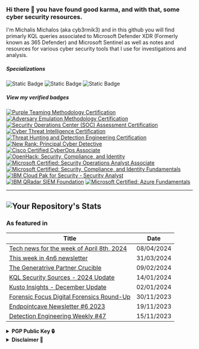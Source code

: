 ### Hi there 👋 you have found good karma, and with that, some cyber security resources.

I'm Michalis Michalos (aka cyb3rmik3) and in this github you will find primarly KQL queries associated to Microsoft Defender XDR (Formerly known as 365 Defender) and Microsoft Sentinel as well as notes and resources for various cyber security tools that I use for investigations and analysis.

##### Specializations
<div id="badges">
  <img alt="Static Badge" src="https://img.shields.io/badge/Incident%20Response-purple">
  <img alt="Static Badge" src="https://img.shields.io/badge/Digital%20Forensics-purple">
  <img alt="Static Badge" src="https://img.shields.io/badge/Cyber%20Threat%20Intelligence-purple">

##### View my verified badges
<!--START_SECTION:badges-->
[![Purple Teaming Methodology Certification](https://images.credly.com/size/110x110/images/4d16c7f4-5a31-4de6-b2c8-fd05a00bc28e/image.png)](http://www.credly.com/badges/7cbd500e-a4c1-411c-abfa-0fb42f0fdf1f "Purple Teaming Methodology Certification")
[![Adversary Emulation Methodology Certification](https://images.credly.com/size/110x110/images/a8bd4ab4-4c43-485f-93ae-eebd930e0549/image.png)](http://www.credly.com/badges/8357538f-526c-4443-9050-1033ad699bb1 "Adversary Emulation Methodology Certification")
[![Security Operations Center (SOC) Assessment Certification](https://images.credly.com/size/110x110/images/0ee5aa30-1ede-4ebe-84a9-10f0707b220e/image.png)](http://www.credly.com/badges/c8da05a7-4f96-418f-81d1-0441a5681635 "Security Operations Center (SOC) Assessment Certification")
[![Cyber Threat Intelligence Certification](https://images.credly.com/size/110x110/images/b0d13dce-7e1f-45e7-9cef-aca34d3b1ba3/image.png)](http://www.credly.com/badges/21045d35-be5f-4170-9c24-17b1fe478059 "Cyber Threat Intelligence Certification")
[![Threat Hunting and Detection Engineering Certification](https://images.credly.com/size/110x110/images/9a3a1369-4dc5-46a1-b52f-1dd2bb38802c/image.png)](http://www.credly.com/badges/63fb71b8-a3d0-4352-8402-d2ece74f15f6 "Threat Hunting and Detection Engineering Certification")
[![New Rank: Principal Cyber Detective](https://images.credly.com/size/110x110/images/de3881e3-5791-4ded-819e-7f59e677a4ed/image.png)](http://www.credly.com/badges/a2b5f158-c3a0-42fd-9413-05d9aaa940cd "New Rank: Principal Cyber Detective")
[![Cisco Certified CyberOps Associate](https://images.credly.com/size/110x110/images/31459fb8-0734-4078-9175-dd1a6e56de4a/01_cyberops_associate_300.png)](http://www.credly.com/badges/016eacd1-689a-450e-b6d6-fb9d45ea53c0 "Cisco Certified CyberOps Associate")
[![OpenHack: Security, Compliance, and Identity](https://images.credly.com/size/110x110/images/772811b6-ba72-4637-8104-a6a9ca08acc2/SCI_Challange_Complete_OpenHack_600X600.png)](http://www.credly.com/badges/b9783461-7ae8-4409-9290-d9a566c11b44 "OpenHack: Security, Compliance, and Identity")
[![Microsoft Certified: Security Operations Analyst Associate](https://images.credly.com/size/110x110/images/7e75516f-5149-4d19-8d09-aa3dab4907cb/security-operations-analyst-associate-600x600.png)](http://www.credly.com/badges/0417d347-d395-4541-834c-83364caf05b7 "Microsoft Certified: Security Operations Analyst Associate")
[![Microsoft Certified: Security, Compliance, and Identity Fundamentals](https://images.credly.com/size/110x110/images/fc1352af-87fa-4947-ba54-398a0e63322e/security-compliance-and-identity-fundamentals-600x600.png)](http://www.credly.com/badges/22298579-475f-429a-8813-c6e74c02288e "Microsoft Certified: Security, Compliance, and Identity Fundamentals")
[![IBM Cloud Pak for Security - Security Analyst](https://images.credly.com/size/110x110/images/4a515863-670e-4feb-accb-5a227d1e568d/IBM_Cloud_Pak_for_Security_-_Security_Analyst.png)](http://www.credly.com/badges/3baef07f-3c4a-4aed-ae62-d11d42a61c16 "IBM Cloud Pak for Security - Security Analyst")
[![IBM QRadar SIEM Foundation](https://images.credly.com/size/110x110/images/066da2d7-4808-4f43-a1b9-f32f13872084/image.png)](http://www.credly.com/badges/e3e34d92-a26e-4d2c-ba13-37137721859e "IBM QRadar SIEM Foundation")
[![Microsoft Certified: Azure Fundamentals](https://images.credly.com/size/110x110/images/be8fcaeb-c769-4858-b567-ffaaa73ce8cf/image.png)](http://www.credly.com/badges/71835e10-2869-460c-9284-ec2107aad37d "Microsoft Certified: Azure Fundamentals")
<!--END_SECTION:badges-->

---
![Your Repository's Stats](https://github-readme-stats.vercel.app/api?username=cyb3rmik3&show_icons=true&theme=holi)
---

### As featured in
| Title | Date |
| ------------- | ------------- |
| [Tech news for the week of April 8th, 2024](https://www.linkedin.com/pulse/tech-news-week-april-8th-2024-ryan-parsons-oanqe/)  | 08/04/2024 |
| [This week in 4n6 newsletter](https://thisweekin4n6.com/2024/03/31/week-13-2024/)  | 31/03/2024 |
| [The Generatrive Partner Crucible](https://www.linkedin.com/pulse/weekending-february-9-2023-marc-andr%2525C3%2525A9-morisset-43mve%3FtrackingId=kwJ9%252FElxQG%252BIdSat7d0Mlg%253D%253D/?trackingId=kwJ9%2FElxQG%2BIdSat7d0Mlg%3D%3D)  | 09/02/2024 |
| [KQL Security Sources - 2024 Update](https://kqlquery.com/posts/kql-sources-2024-update/)  | 14/01/2024 |
| [Kusto Insights - December Update](https://kustoinsights.substack.com/p/kusto-insights-december-update)  | 02/01/2024 |
| [Forensic Focus Digital Forensics Round-Up](https://www.forensicfocus.com/news/digital-forensics-round-up-november-30-2023/) | 30/11/2023 |
| [Endpointcave Newsletter #6 2023](https://endpointcave.com/newsletter/newsletter-6-2023/) | 19/11/2023 |
| [Detection Engineering Weekly #47](https://www.detectionengineering.net/p/det-eng-weekly-47-my-gpt-is-hallucinating) | 15/11/2023 |

<details>
  <summary><b>PGP&nbsp;Public&nbsp;Key&nbsp;🔒</b></summary>
  <br/>

```
-----BEGIN PGP PUBLIC KEY BLOCK-----

mQGNBGGTw0oBDADRP0lluTJy770/wlUgNZp8qe8Pq97DkfOYxBGYTJzDPVmX8ErZ
R2XBMbwntwzb2A/gkX41y7v1d6r15Oy4rCWVdbJwiBcLeIWpYXfqRQLQlggNNMhf
l7zBGWzqvOa5yK3SOTSON8uEdxPachgyivBa0VUN24TAUqvNj7jzIuf/xHzWgvmF
JxmHJLDW+vTJJkwCcRQGXgNMlu3HfXXD7FgHSiLXtyrLV70jXOftASrOVHPdJ1SV
rwDlFmwAFIPdpgjnJlYX4C9ejR4HYUP21LN7/Vz38SPzlxl3zNGc7KZ8p9KY9+w0
u69Q35JXiiSpJZ9SH3MeKEgfxFMls7u/3F+WZEp7REqMZQCyZ7o3vmN/E7gFAEpP
HGUVLCoK8M4SsN0ahqvYuFttfJGrkbu9SKjSx7lP1nfKiORngUtXVIdxQzcppgzE
UZr2fuWCzPJn8xvQgZ87qHz9Vi+m4ZdI0riKUsMAVBO2xcb8U8GfudovClkK6su1
3NdpNGyLYxLGVscAEQEAAbQpTWljaGFsaXMgTWljaGFsb3MgPG1pY2hhbGlzQG1p
Y2hhbG9zLm5ldD6JAdQEEwEIAD4WIQR7sJsdN7q+hPqkaQaiYY5u/wU5bAUCYZPD
SgIbAwUJEs5j1gULCQgHAgYVCgkICwIEFgIDAQIeAQIXgAAKCRCiYY5u/wU5bH7T
C/4qxRdSOtPFwswEIwIa0yw/z9BEjGHP1t1yOeTU3b3nN+/hoDnOJwwxBWe/WGdi
jNmG7FrJkDX8Xm0Q+HCF4l1TdnP4EuopMv6T6xTfuT3A+zdOA/AZ3b4HkRiBObCz
BCjl6rtsLvoaUgdAyF04slQza7Z9okbboqv+eL0Ehjm64RewcM0SDY6cqQFPxDCW
r+WTao4S2jLiqbe9e9ncW/23JXqYo+yG6I1PkAWtxdas7FyKa3+bSLuO4kthAviM
7xPoNoJ+ovw5M6XS/umR+AVcoe0OiF01EcolGwVCDcumWHc9FEMY0V4V+D/g1CaS
K9FG3qHwKq7LJUlcDPAe5gKkgUAmIrdYC14P08rss3eTp/3GyW59GMNqvxoF8aDw
k+pf6+HYM+NBAP0iFjWlRS2rNYACx4V1GENzyl7XIhEAy0gUfTyL1FteL5fjs9r3
YZq9Fb4+Wj3wKQ7+LCEWi5RFgzfiDV8h26RRrY6Glxz56H+MisD0QSo8f3ZWnoAF
siO5AY0EYZPDSgEMAND0CmEGI1du0A9z7JEiH+riki5KzL3fxyNjIrEuwqz44TYF
iyFrRp1hT0SbD+mAyx6EzNvRy3umSYx2d++ApWwXS/XGZ7W2JwptXNLmJV1DqyUQ
2ToN3Y5KxfOE7xj+OOwenkHv/qE68Gm2pHRpHusXO9OevWWqdPtDqTTydH7ZBg5u
vJYqyRXiMIrjnJPuBne6JiLDUyq0rBu+OnpI8EAuGCr92QOLOdDFKeWKPz+vqqW8
ueCYedWCekEQoTI8WaGJj3cKk2Pj8PXl11VsResA5g5xZxwspFSQK8FKholIR8Ao
86+gJfkM7P8dFF7PwC9aKLtcdM7taijntVdGxqr16la3td700D7DQzNbI+wd//Kj
f6Gl/3msN1cMFfs7b6FP0X7a2gwbtpU030e3weAMNYa/ERfwnzJv5bJ5R3x6pCxd
FnsCAOrKhqi3jjPO6AsEx6SRH7m6dQ6KwjOrj72vA3dmVz+T/MILuZBPaFHsPEaR
CAycvbzW1dANnY7kCwARAQABiQG8BBgBCAAmFiEEe7CbHTe6voT6pGkGomGObv8F
OWwFAmGTw0oCGwwFCRLOY9YACgkQomGObv8FOWyktAv9GiS8RCXZ0R/2Txjofm3L
A+WqUOSoiUiy2DEwYW4Do4dED+J33GRTdWZ5a4Nf4Q60FxiD6tqQ8Ru/7epfm41S
qNUrYH3ndEjRN0Q7KLfux6f66yQMbJZt5cVIAxrRYmBmKXQlsSb+jXtdMmoFUSNe
/DhCBp+MW/h0oyHqB3blnILmc5WOGJR0ji/Brl0YugaFN4qz3L2o1KQSkgRhYSSz
EQMNU57FzfVKmq9vRvbaZa8yMU7Njb2aeHhKsHEbKkhS7P3MZpfgjjFO5IoEJCwa
2ZrQ69kGGUOdM6E+9bfIUq34yNT2WsLD6xPsLio0Lgq++zl7U78SDl8h0mZDdGqZ
EMo75FCSVEWTij45qrnQUzW0had8EPWO1kSKyGai1XRuPHLd7dOcQpFGasAGzrNQ
8cYEVVoMfHY5x2yPeWjWx7JFMHrCJoyIi35uNKd9Nkas2ERItr5Tje4C+eZtOOYM
+48w3LzOrH6oDHCiJ3WswB7aEvqVksarVG1gRukjxj8K
=0ES0
-----END PGP PUBLIC KEY BLOCK-----
```
</details>

<details>
  <summary><b>Disclaimer&nbsp;📔</b></summary>
  <br/>
The views and opinions expressed herein are those of the author and do not necessarily reflect the views of the employer.
</details>

